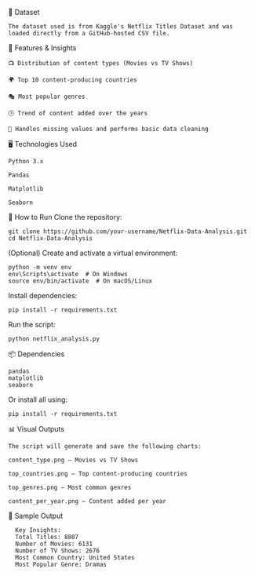 📁 Dataset

    The dataset used is from Kaggle's Netflix Titles Dataset and was loaded directly from a GitHub-hosted CSV file.

📌 Features & Insights

    📺 Distribution of content types (Movies vs TV Shows)
    
    🌍 Top 10 content-producing countries
    
    🎭 Most popular genres
    
    🕒 Trend of content added over the years
    
    🧹 Handles missing values and performs basic data cleaning
    
  🖥️ Technologies Used
  
    Python 3.x
    
    Pandas
    
    Matplotlib
    
    Seaborn

  🧪 How to Run
  Clone the repository:

    git clone https://github.com/your-username/Netflix-Data-Analysis.git
    cd Netflix-Data-Analysis

(Optional) Create and activate a virtual environment:

    python -m venv env
    env\Scripts\activate  # On Windows
    source env/bin/activate  # On macOS/Linux

Install dependencies:
    
    pip install -r requirements.txt
    
Run the script:

    python netflix_analysis.py
    
📦 Dependencies

    pandas
    matplotlib
    seaborn
Or install all using:

    pip install -r requirements.txt

📊 Visual Outputs

    The script will generate and save the following charts:
    
    content_type.png – Movies vs TV Shows
    
    top_countries.png – Top content-producing countries
    
    top_genres.png – Most common genres
    
    content_per_year.png – Content added per year

📌 Sample Output

      Key Insights:
      Total Titles: 8807
      Number of Movies: 6131
      Number of TV Shows: 2676
      Most Common Country: United States
      Most Popular Genre: Dramas
      




